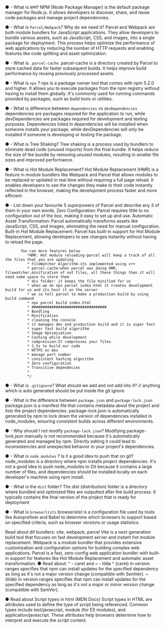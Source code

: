 ● - What is `NPM`?
    NPM (Node Package Manager) is the default package manager for Node.js. It allows developers to discover, share, and reuse code packages and manage project dependencies.

● - What is `Parcel/Webpack`? Why do we need it?
     Parcel and Webpack are both module bundlers for JavaScript applications. They allow developers to bundle various assets, such as JavaScript, CSS, and images, into a single package for deployment. This process helps optimize the performance of web applications by reducing the number of HTTP requests and enabling features like code splitting and asset optimization.

● - What is `.parcel-cache`
    .parcel-cache is a directory created by Parcel to store cached data for faster subsequent builds. It helps improve build performance by reusing previously processed assets.

● - What is `npx` ?
   npx is a package runner tool that comes with npm 5.2.0 and higher. It allows you to execute packages from the npm registry without having to install them globally. It's commonly used for running commands provided by packages, such as build tools or utilities.

● - What is difference between `dependencies` vs `devDependencies`
  dependencies are packages required for the application to run, while devDependencies are packages required for development and testing purposes. Dependencies listed in dependencies will be installed when someone installs your package, while devDependencies will only be installed if someone is developing or testing the package.

● - What is Tree Shaking?
    Tree shaking is a process used by bundlers to eliminate dead code (unused imports) from the final bundle. It helps reduce the size of the bundle by removing unused modules, resulting in smaller file sizes and improved performance.

● - What is Hot Module Replacement?
   Hot Module Replacement (HMR) is a feature in module bundlers like Webpack and Parcel that allows modules to be replaced or updated in real time without requiring a full page reload. It enables developers to see the changes they make to their code instantly reflected in the browser, making the development process faster and more efficient.

● - List down your favourite 5 superpowers of Parcel and describe any 3 of them in your
own words.
    Zero Configuration: Parcel requires little to no configuration out of the box, making it easy to set up and use.
    Automatic Asset Transformation: Parcel automatically transforms assets like JavaScript, CSS, and images, eliminating the need for manual configuration.
    Built-in Hot Module Replacement: Parcel has built-in support for Hot Module Replacement, allowing developers to see changes instantly without having to reload the page.

           You can more features below
              *HMR: Hot module reloading-parcel will keep a track of all the files that you are updating
              * FileWatcher Algorithm-its implemented using c++
              * parcel-cache:when parcel was doing HMR, filewatcher,minification of out files, all these things then it will need some space to store them
              * dis folder: it keeps the file minified for us
              * when we do npx parcel index.html it creates development build for us and its host it on the server
              * we ca tell parcel to make a production build by using build command
              * npx parcel build index.html
              * ##################################
              * Bundling
              * Minification
              * cleaning the console
              * it manages dev and production build and it is super fast
              * super fast build algorithm
              * Image Optimisation
              * Cashing while development
              * compression:It compresses your files
              * 1.5s to build our code
              * HTTPS on dev
              * manage port number
              * consistent hashing algorithm
              * Zero configuration
              * Transitive dependecies
              *
              */

● - What is `.gitignore`? What should we add and not add into it?
    // anything which is auto generated should be put inside the git ignore

● - What is the difference between `package.json` and `package-lock.json`
    package.json is a manifest file that contains metadata about the project and lists the project dependencies. package-lock.json is automatically generated by npm to lock down the version of dependencies installed in node_modules, ensuring consistent builds across different environments.

● - Why should I not modify `package-lock.json`?
    Modifying package-lock.json manually is not recommended because it's automatically generated and managed by npm. Directly editing it could lead to inconsistencies and unexpected behavior in your project's dependencies.

● - What is `node_modules` ? Is it a good idea to push that on git?
    node_modules is a directory where npm installs project dependencies. It's not a good idea to push node_modules to Git because it contains a large number of files, and dependencies should be installed locally on each developer's machine using npm install.

● - What is the `dist` folder?
   The dist (distribution) folder is a directory where bundled and optimized files are outputted after the build process. It typically contains the final version of the project that is ready for deployment

● - What is `browserlists`
    browserslist is a configuration file used by tools like Autoprefixer and Babel to determine which browsers to support based on specified criteria, such as browser versions or usage statistics.

Read about dif bundlers: vite, webpack, parcel
    Vite is a next-generation build tool that focuses on fast development server and instant hot module replacement.
    Webpack is a module bundler that provides extensive customization and configuration options for building complex web applications.
    Parcel is a fast, zero-config web application bundler with built-in support for features like Hot Module Replacement and automatic asset transformation.
● Read about: ^ - caret and ~ - tilda
    ^ (caret) in version ranges specifies that npm can install updates for the specified dependency as long as it's not a major version change (compatible with SemVer).
    ~ (tilde) in version ranges specifies that npm can install updates for the specified dependency as long as it's not a major or minor version change (compatible with SemVer).

● Read about Script types in html (MDN Docs)
  Script types in HTML are attributes used to define the type of script being referenced. Common types include text/javascript, module (for ES modules), and application/javascript. These attributes help browsers determine how to interpret and execute the script content.